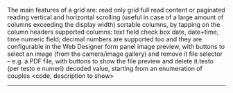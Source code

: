 The main features of a grid are:
read only grid
full read content or paginated reading
vertical and horizontal scrolling (useful in case of a large amount of columns exceeding the display width)
sortable columns, by tapping on the column headers
supported columns:
text field
check box
date, date+time, time
numeric field; decimal numbers are supported too and they are configurable in the Web Designer form panel
image preview, with buttons to select an image (from the camera/image gallery) and remove it
file selector &#8211; e.g. a PDF file, with buttons to show the file preview and delete it.testo (per testo e numeri)
decoded value, starting from an enumeration of couples &lt;code, description to show&gt;



                

---


